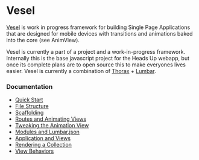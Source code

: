 # Vesel

[Vesel](https://github.com/AndrewJHart/vesel) is work in progress framework for building Single
Page Applications that are designed for mobile devices with transitions and animations baked into
the core (see AnimView).

Vesel is currently a part of a project and a work-in-progress framework. Internally this is the base javascript project for the Heads Up webapp, but once its complete plans are to open source this to make everyones lives easier. Vesel is currently a combination of [Thorax](http://thoraxjs.org/) + [Lumbar](http://walmartlabs.github.com/lumbar).


### Documentation
- [Quick Start](docs/quick-start.md)
- [File Structure](docs/file-structure.md)
- [Scaffolding](docs/scaffolding.md)
- [Routes and Animating Views](docs/routes-and-animating-views.md)
- [Tweaking the Animation View](docs/tweaking-the-animation-view.md)
- [Modules and Lumbar.json](docs/modules-and-lumbar.md)
- [Application and Views](docs/application-and-views.md)
- [Rendering a Collection](docs/rendering-a-collection.md)
- [View Behaviors](docs/view-behaviors.md)
